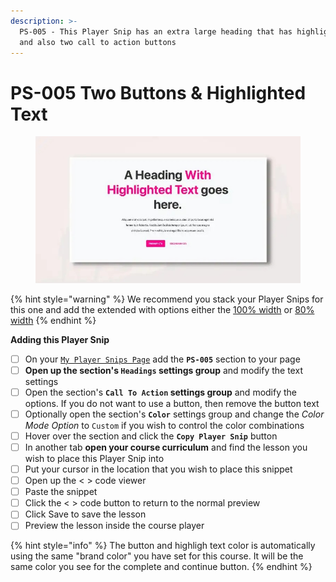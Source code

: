 ```yaml
---
description: >-
  PS-005 - This Player Snip has an extra large heading that has highlighted text
  and also two call to action buttons
---
```


# PS-005 Two Buttons & Highlighted Text

<figure><img src="../../.gitbook/assets/164072custom_site_themesidmqeiAR.jpeg" alt=""><figcaption></figcaption></figure>

{% hint style="warning" %}
We recommend you stack your Player Snips for this one and add the extended with options either the [100% width](../layout-snips/cl-001-100-content-width.md) or [80% width](../layout-snips/cl-002-80-content-width.md)
{% endhint %}

**Adding this Player Snip**

* [ ] On your [`My Player Snips Page`](../../how-to-guides.md#how-to-create-a-my-snips-page) add the **`PS-005`** section to your page
* [ ] **Open up the section's `Headings` settings group** and modify the text settings&#x20;
* [ ] Open the section's **`Call To Action` settings group** and modify the options. If you do not want to use a button, then remove the button text
* [ ] Optionally open the section's **`Color`** settings group and change the _Color Mode Option_ to `Custom` if you wish to control the color combinations
* [ ] Hover over the section and click the **`Copy Player Snip`** button
* [ ] In another tab **open your course curriculum** and find the lesson you wish to place this Player Snip into
* [ ] Put your cursor in the location that you wish to place this snippet&#x20;
* [ ] Open up the < > code viewer
* [ ] Paste the snippet
* [ ] Click the < > code button to return to the normal preview
* [ ] Click Save to save the lesson
* [ ] Preview the lesson inside the course player

{% hint style="info" %}
The button and highligh text color is automatically using the same "brand color" you have set for this course. It will be the same color you see for the complete and continue button.
{% endhint %}

##
